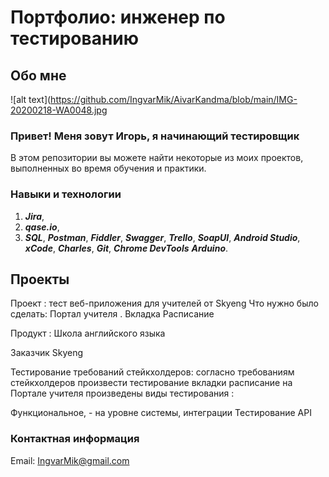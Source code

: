 # Портфолио: инженер по тестированию

## Обо мне 
![alt text](https://github.com/IngvarMik/AivarKandma/blob/main/IMG-20200218-WA0048.jpg

### Привет! Меня зовут Игорь, я начинающий тестировщик 

В этом репозитории вы можете найти некоторые из моих проектов, выполненных во время обучения и практики.

### Навыки и технологии

1. ***Jira***,
1. ***qase.io***,
1. ***SQL***,
***Postman***,
***Fiddler***,
***Swagger***,
***Trello***,
***SoapUI***,
***Android Studio***,
***xCode***, 
***Charles***,
***Git***,
***Chrome DevTools***
***Arduino***.

## Проекты

Проект : тест веб-приложения для учителей от Skyeng
Что нужно было сделать:
Портал учителя . Вкладка Расписание

Продукт : Школа английского языка

Заказчик Skyeng

Тестирование требований стейкхолдеров: 
согласно требованиям стейкхолдеров произвести тестирование вкладки расписание на Портале учителя
произведены виды тестирования :

Функциональное, - на уровне системы, интеграции
Тестирование API 



### Контактная информация 
Email: IngvarMik@gmail.com 
                                     

